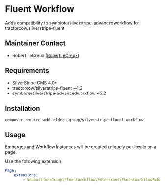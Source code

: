 Fluent Workflow
=================
Adds compatibility to symbiote/silverstripe-advancedworkflow for tractorcow/silverstripe-fluent

## Maintainer Contact
* Robert LeCreux ([RobertLeCreux](https://github.com/RobertLeCreux))

## Requirements
* SilverStripe CMS 4.0+
* tractorcow/silverstripe-fluent ~4.2
* symbiote/silverstripe-advancedworkflow ~5.2

## Installation
```
composer require webbuilders-group/silverstripe-fluent-workflow
```


## Usage
Embargos and Workflow Instances will be created uniquely per locale on a page.

Use the following extension

```yml
Page:
    extensions:
        - WebbuildersGroup\FluentWorkflow\Extensions\FluentWorkflowEmbargoExpiryExtension
```